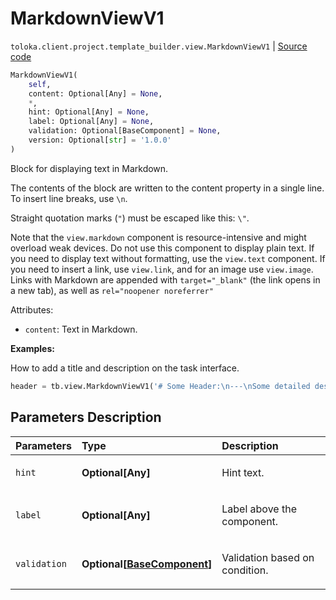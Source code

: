 # MarkdownViewV1
`toloka.client.project.template_builder.view.MarkdownViewV1` | [Source code](https://github.com/Toloka/toloka-kit/blob/v1.1.4/src/client/project/template_builder/view.py#L359)

```python
MarkdownViewV1(
    self,
    content: Optional[Any] = None,
    *,
    hint: Optional[Any] = None,
    label: Optional[Any] = None,
    validation: Optional[BaseComponent] = None,
    version: Optional[str] = '1.0.0'
)
```

Block for displaying text in Markdown.


The contents of the block are written to the content property in a single line. To insert line breaks, use `\n`.

Straight quotation marks (`"`) must be escaped like this: `\"`.

Note that the `view.markdown` component is resource-intensive and might overload weak devices.
Do not use this component to display plain text. If you need to display text without formatting, use the `view.text`
component. If you need to insert a link, use `view.link`, and for an image use `view.image`.
Links with Markdown are appended with `target="_blank"` (the link opens in a new tab), as well as
`rel="noopener noreferrer"`

Attributes:

- `content`: Text in Markdown.

**Examples:**

How to add a title and description on the task interface.

```python
header = tb.view.MarkdownViewV1('# Some Header:\n---\nSome detailed description')
```

## Parameters Description

| Parameters | Type | Description |
| :----------| :----| :-----------|
`hint`|**Optional\[Any\]**|<p>Hint text.</p>
`label`|**Optional\[Any\]**|<p>Label above the component.</p>
`validation`|**Optional\[[BaseComponent](toloka.client.project.template_builder.base.BaseComponent.md)\]**|<p>Validation based on condition.</p>
